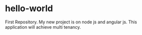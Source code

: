 # hello-world
First Repository.
My new project is on node js and angular js.
This application will achieve multi tenancy.

